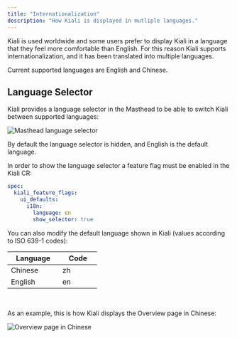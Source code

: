 ```yaml
---
title: "Internationalization"
description: "How Kiali is displayed in mutliple languages."
---
```


Kiali is used worldwide and some users prefer to display Kiali in a language that they feel more comfortable than English. For this reason Kiali supports internationalization, and it has been translated into multiple languages.

Current supported languages are English and Chinese.

## Language Selector

Kiali provides a language selector in the Masthead to be able to switch Kiali between supported languages:

![Masthead language selector](/images/documentation/features/internationalization-masthead.png "Masthead language selector")

By default the language selector is hidden, and English is the default language.

In order to show the language selector a feature flag must be enabled in the Kiali CR:

```yaml
spec:
  kiali_feature_flags:
    ui_defaults:
      i18n:
        language: en
        show_selector: true
```

You can also modify the default language shown in Kiali (values according to ISO 639-1 codes):

| <div style="width:100px">Language</div> | <div style="width:70px">Code</div> |
| --------------------------------------- | ---------------------------------- |
| Chinese                                 | zh                                 |
| English                                 | en                                 |

<br />

As an example, this is how Kiali displays the Overview page in Chinese:

![Overview page in Chinese](/images/documentation/features/internationalization-chinese.png "Overview page in Chinese")
